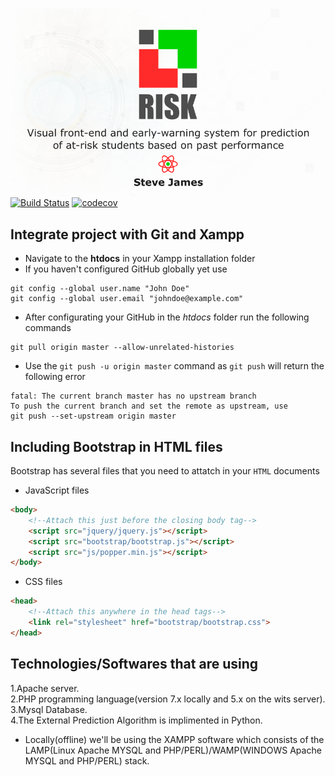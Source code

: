 ![Cover photo of project](/img/cover/github-cover-photo.png)
[![Build Status](https://travis-ci.com/1272371/Atom.svg?branch=master)](https://travis-ci.com/1272371/Atom)
[![codecov](https://codecov.io/gh/1272371/Atom/branch/master/graph/badge.svg)](https://codecov.io/gh/1272371/Atom)

## Integrate project with Git and Xampp
* Navigate to the **htdocs** in your Xampp installation folder
* If you haven't configured GitHub globally yet use
```
git config --global user.name "John Doe"
git config --global user.email "johndoe@example.com"
```
* After configurating your GitHub in the *htdocs* folder run the following commands
```
git pull origin master --allow-unrelated-histories
```
* Use the `git push -u origin master` command as `git push` will return the following error
```
fatal: The current branch master has no upstream branch
To push the current branch and set the remote as upstream, use
git push --set-upstream origin master
```

## Including Bootstrap in HTML files
Bootstrap has several files that you need to attatch in your `HTML` documents
* JavaScript files
```html
<body>
    <!--Attach this just before the closing body tag-->
    <script src="jquery/jquery.js"></script>
    <script src="bootstrap/bootstrap.js"></script>
    <script src="js/popper.min.js"></script>
</body>
```
* CSS files
```html
<head>
    <!--Attach this anywhere in the head tags-->
    <link rel="stylesheet" href="bootstrap/bootstrap.css">
</head>
```
<!---
## Restful API integration
1.Using Xampp login to phpmyadmin using your browser and navigate to the "new" tag on the left side of the screen(where your databases lie)
![Alt text](img/apiInstruction/1.png "Title")

2.Create a new database and call it "api_risk" and click the create button
![Alt text](img/apiInstruction/2.png "Title")

3.Click the api_risk database tab/tag that you've just created on the left side of the navigation screen(it will probably be below the "new" tag that you clicked earlier) then click on import which is usually top navigation screen(contains a red arrow that is facing leftward)
![Alt text](img/apiInstruction/3.png "Title")

4.Now click on the browse button and navigate to the Atom(our SD project resides in this folder) folder then inside the Atom folder navigate into api then you'll find the api_risk.sql(this is the folder that you'll import into the api_risk database) file,then once you've selected the api_risk.sql file you can click on the go button at the bottom of the screen on phpmyadmin
![Alt text](img/apiInstruction/4.png "Title")

5.On the browser,type localhost/Atom/testing_login.html(this will vary due to the fact that some users will store Atom project in a different folder or in a sub folder) and then press *ENTER*,it should now send you to the login page that communicates with the restful api  the username and password is 123456.You can you can also test it with incorrect information,so that you can get a response from the backend i.e Incorrect password or user does not exist responses
![Alt text](img/apiInstruction/8.png "Title")

6.NB! Since we're temporarily running everything locally you should store the Atom folder in your htdocs so that the apache server can locate it when you call it via localhost/Atom/...(this will vary due to the fact that some users will store Atom project in a different folder or in a sub folder)
--->
## Technologies/Softwares that are using
1.Apache server.
<br/>
2.PHP programming language(version 7.x locally and 5.x on the wits server).
<br/>
3.Mysql Database.
<br/>
4.The External Prediction Algorithm is implimented in Python.
<br/>
<ul>
<li>Locally(offline) we'll be using the XAMPP software which consists of the LAMP(Linux Apache MYSQL and PHP/PERL)/WAMP(WINDOWS Apache MYSQL and PHP/PERL) stack.</li>
</ul>


